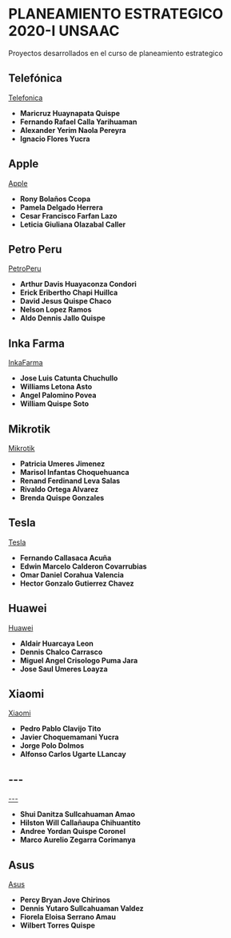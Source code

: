 # PLANEAMIENTO ESTRATEGICO 2020-I UNSAAC

Proyectos desarrollados en el curso de planeamiento estrategico

## Telefónica 

[Telefonica](https://github.com/rhyme80/curso_planeamiento_2020-1/tree/master/Telefonica)

* **Maricruz Huaynapata Quispe**
* **Fernando Rafael Calla Yarihuaman** 
* **Alexander Yerim Naola Pereyra** 
* **Ignacio Flores Yucra** 

## Apple 

[Apple](https://github.com/rhyme80/curso_planeamiento_2020-1/tree/master/Apple)

* **Rony Bolaños Ccopa**
* **Pamela Delgado Herrera** 
* **Cesar Francisco Farfan Lazo** 
* **Leticia Giuliana Olazabal Caller** 

## Petro Peru 

[PetroPeru](https://github.com/rhyme80/curso_planeamiento_2020-1/tree/master/PeruPetro)

* **Arthur Davis Huayaconza Condori**
* **Erick Eribertho Chapi Huillca** 
* **David Jesus Quispe Chaco** 
* **Nelson Lopez Ramos** 
* **Aldo Dennis Jallo Quispe** 

## Inka Farma 

[InkaFarma](https://github.com/rhyme80/curso_planeamiento_2020-1/tree/master/Inkafarma)

* **Jose Luis Catunta Chuchullo**
* **Williams Letona Asto** 
* **Angel Palomino Povea** 
* **William Quispe Soto** 

## Mikrotik 

[Mikrotik](https://github.com/rhyme80/curso_planeamiento_2020-1/tree/master/Apple)

* **Patricia Umeres Jimenez**
* **Marisol Infantas Choquehuanca** 
* **Renand Ferdinand Leva Salas** 
* **Rivaldo Ortega Alvarez** 
* **Brenda Quispe Gonzales** 

## Tesla 

[Tesla](https://github.com/rhyme80/curso_planeamiento_2020-1/tree/master/Tesla)

* **Fernando Callasaca Acuña**
* **Edwin Marcelo Calderon Covarrubias** 
* **Omar Daniel Corahua Valencia** 
* **Hector Gonzalo Gutierrez Chavez** 

## Huawei 

[Huawei](https://github.com/rhyme80/curso_planeamiento_2020-1/tree/master/Huawei)

* **Aldair Huarcaya Leon**
* **Dennis Chalco Carrasco** 
* **Miguel Angel Crisologo Puma Jara** 
* **Jose Saul Umeres Loayza** 

## Xiaomi 

[Xiaomi](https://github.com/rhyme80/curso_planeamiento_2020-1/tree/master/Xiaomi)

* **Pedro Pablo Clavijo Tito**
* **Javier Choquemamani Yucra** 
* **Jorge Polo Dolmos** 
* **Alfonso Carlos Ugarte LLancay** 

## --- 

[---](https://github.com/rhyme80/curso_planeamiento_2020-1/tree/master/Apple)

* **Shui Danitza Sullcahuaman Amao**
* **Hilston Will Callañaupa Chihuantito** 
* **Andree Yordan Quispe Coronel** 
* **Marco Aurelio Zegarra Corimanya** 

## Asus 

[Asus](https://github.com/rhyme80/curso_planeamiento_2020-1/tree/master/Asus)

* **Percy Bryan Jove Chirinos**
* **Dennis Yutaro Sullcahuaman Valdez** 
* **Fiorela Eloisa Serrano Amau** 
* **Wilbert Torres Quispe** 
